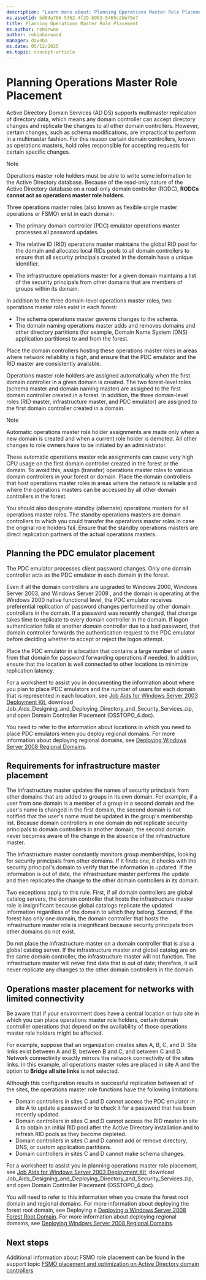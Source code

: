 ```yaml
---
description: "Learn more about: Planning Operations Master Role Placement"
ms.assetid: bd64a766-5362-4f29-b963-5465c2bb79e7
title: Planning Operations Master Role Placement
ms.author: roharwoo
author: robinharwood
manager: daveba
ms.date: 05/12/2025
ms.topic: concept-article
---
```


# Planning Operations Master Role Placement

Active Directory Domain Services (AD DS) supports multimaster replication of directory data, which means any domain controller can accept directory changes and replicate the changes to all other domain controllers. However, certain changes, such as schema modifications, are impractical to perform in a multimaster fashion. For this reason certain domain controllers, known as operations masters, hold roles responsible for accepting requests for certain specific changes.

> [!NOTE]
> Operations master role holders must be able to write some information to the Active Directory database. Because of the read-only nature of the Active Directory database on a read-only domain controller (RODC), **RODCs cannot act as operations master role holders**.

Three operations master roles (also known as flexible single master operations or FSMO) exist in each domain:

- The primary domain controller (PDC) emulator operations master processes all password updates.

- The relative ID (RID) operations master maintains the global RID pool for the domain and allocates local RIDs pools to all domain controllers to ensure that all security principals created in the domain have a unique identifier.
- The infrastructure operations master for a given domain maintains a list of the security principals from other domains that are members of groups within its domain.

In addition to the three domain-level operations master roles, two operations master roles exist in each forest:

- The schema operations master governs changes to the schema.
- The domain naming operations master adds and removes domains and other directory partitions (for example, Domain Name System (DNS) application partitions) to and from the forest.

Place the domain controllers hosting these operations master roles in areas where network reliability is high, and ensure that the PDC emulator and the RID master are consistently available.

Operations master role holders are assigned automatically when the first domain controller in a given domain is created. The two forest-level roles (schema master and domain naming master) are assigned to the first domain controller created in a forest. In addition, the three domain-level roles (RID master, infrastructure master, and PDC emulator) are assigned to the first domain controller created in a domain.

> [!NOTE]
> Automatic operations master role holder assignments are made only when a new domain is created and when a current role holder is demoted. All other changes to role owners have to be initiated by an administrator.

These automatic operations master role assignments can cause very high CPU usage on the first domain controller created in the forest or the domain. To avoid this, assign (transfer) operations master roles to various domain controllers in your forest or domain. Place the domain controllers that host operations master roles in areas where the network is reliable and where the operations masters can be accessed by all other domain controllers in the forest.

You should also designate standby (alternate) operations masters for all operations master roles. The standby operations masters are domain controllers to which you could transfer the operations master roles in case the original role holders fail. Ensure that the standby operations masters are direct replication partners of the actual operations masters.

## Planning the PDC emulator placement

The PDC emulator processes client password changes. Only one domain controller acts as the PDC emulator in each domain in the forest.

Even if all the domain controllers are upgraded to Windows 2000, Windows Server 2003, and  Windows Server 2008 , and the domain is operating at the Windows 2000 native functional level, the PDC emulator receives preferential replication of password changes performed by other domain controllers in the domain. If a password was recently changed, that change takes time to replicate to every domain controller in the domain. If logon authentication fails at another domain controller due to a bad password, that domain controller forwards the authentication request to the PDC emulator before deciding whether to accept or reject the logon attempt.

Place the PDC emulator in a location that contains a large number of users from that domain for password forwarding operations if needed. In addition, ensure that the location is well connected to other locations to minimize replication latency.

For a worksheet to assist you in documenting the information about where you plan to place PDC emulators and the number of users for each domain that is represented in each location, see [Job Aids for Windows Server 2003 Deployment Kit](https://microsoft.com/download/details.aspx?id=9608), download Job_Aids_Designing_and_Deploying_Directory_and_Security_Services.zip, and open Domain Controller Placement (DSSTOPO_4.doc).

You need to refer to the information about locations in which you need to place PDC emulators when you deploy regional domains. For more information about deploying regional domains, see [Deploying Windows Server 2008 Regional Domains](/previous-versions/windows/it-pro/windows-server-2008-R2-and-2008/cc755118(v=ws.10)).

## Requirements for infrastructure master placement

The infrastructure master updates the names of security principals from other domains that are added to groups in its own domain. For example, if a user from one domain is a member of a group in a second domain and the user's name is changed in the first domain, the second domain is not notified that the user's name must be updated in the group's membership list. Because domain controllers in one domain do not replicate security principals to domain controllers in another domain, the second domain never becomes aware of the change in the absence of the infrastructure master.

The infrastructure master constantly monitors group memberships, looking for security principals from other domains. If it finds one, it checks with the security principal's domain to verify that the information is updated. If the information is out of date, the infrastructure master performs the update and then replicates the change to the other domain controllers in its domain.

Two exceptions apply to this rule. First, if all domain controllers are global catalog servers, the domain controller that hosts the infrastructure master role is insignificant because global catalogs replicate the updated information regardless of the domain to which they belong. Second, if the forest has only one domain, the domain controller that hosts the infrastructure master role is insignificant because security principals from other domains do not exist.

Do not place the infrastructure master on a domain controller that is also a global catalog server. If the infrastructure master and global catalog are on the same domain controller, the infrastructure master will not function. The infrastructure master will never find data that is out of date; therefore, it will never replicate any changes to the other domain controllers in the domain.

## Operations master placement for networks with limited connectivity

Be aware that if your environment does have a central location or hub site in which you can place operations master role holders, certain domain controller operations that depend on the availability of those operations master role holders might be affected.

For example, suppose that an organization creates sites A, B, C, and D. Site links exist between A and B, between B and C, and between C and D. Network connectivity exactly mirrors the network connectivity of the sites links. In this example, all operations master roles are placed in site A and the option to **Bridge all site links** is not selected.

Although this configuration results in successful replication between all of the sites, the operations master role functions have the following limitations:

- Domain controllers in sites C and D cannot access the PDC emulator in site A to update a password or to check it for a password that has been recently updated.
- Domain controllers in sites C and D cannot access the RID master in site A to obtain an initial RID pool after the Active Directory installation and to refresh RID pools as they become depleted.
- Domain controllers in sites C and D cannot add or remove directory, DNS, or custom application partitions.
- Domain controllers in sites C and D cannot make schema changes.

For a worksheet to assist you in planning operations master role placement, see [Job Aids for Windows Server 2003 Deployment Kit](https://microsoft.com/download/details.aspx?id=9608), download Job_Aids_Designing_and_Deploying_Directory_and_Security_Services.zip, and open Domain Controller Placement (DSSTOPO_4.doc).

You will need to refer to this information when you create the forest root domain and regional domains. For more information about deploying the forest root domain, see Deploying a [Deploying a Windows Server 2008 Forest Root Domain](/previous-versions/windows/it-pro/windows-server-2008-R2-and-2008/cc731174(v=ws.10)). For more information about deploying regional domains, see [Deploying Windows Server 2008 Regional Domains](/previous-versions/windows/it-pro/windows-server-2008-R2-and-2008/cc755118(v=ws.10)).

## Next steps

Additional information about FSMO role placement can be found in the support topic [FSMO placement and optimization on Active Directory domain controllers](https://support.microsoft.com/help/223346)
